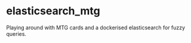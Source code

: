 # elasticsearch_mtg
Playing around with MTG cards and a dockerised elasticsearch for fuzzy queries.
